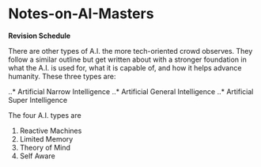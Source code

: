 # Notes-on-AI-Masters
**Revision Schedule**

There are other types of A.I. the more tech-oriented crowd observes. They follow a similar outline but get written about with a stronger foundation in what the A.I. is used for, what it is capable of, and how it helps advance humanity. These three types are:

..* Artificial Narrow Intelligence
..* Artificial General Intelligence
..* Artificial Super Intelligence

The four A.I. types are

1. Reactive Machines
2. Limited Memory
3. Theory of Mind
4. Self Aware
